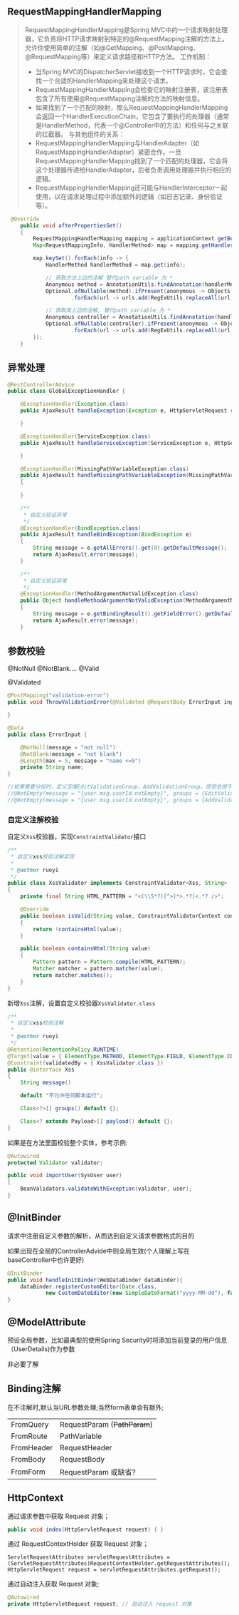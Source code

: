 ## RequestMappingHandlerMapping

>RequestMappingHandlerMapping是Spring MVC中的一个请求映射处理器，它负责将HTTP请求映射到特定的@RequestMapping注解的方法上。允许你使用简单的注解（如@GetMapping、@PostMapping、@RequestMapping等）来定义请求路径和HTTP方法。
>工作机制：
>* 当Spring MVC的DispatcherServlet接收到一个HTTP请求时，它会查找一个合适的HandlerMapping来处理这个请求。
>* RequestMappingHandlerMapping会检查它的映射注册表，该注册表包含了所有使用@RequestMapping注解的方法的映射信息。
>* 如果找到了一个匹配的映射，那么RequestMappingHandlerMapping会返回一个HandlerExecutionChain，它包含了要执行的处理器（通常是HandlerMethod，代表一个@Controller中的方法）和任何与之关联的拦截器。
>与其他组件的关系：
>* RequestMappingHandlerMapping与HandlerAdapter（如RequestMappingHandlerAdapter）紧密合作。一旦RequestMappingHandlerMapping找到了一个匹配的处理器，它会将这个处理器传递给HandlerAdapter，后者负责调用处理器并执行相应的逻辑。
>* RequestMappingHandlerMapping还可能与HandlerInterceptor一起使用，以在请求处理过程中添加额外的逻辑（如日志记录、身份验证等）。
>

```java
 @Override
    public void afterPropertiesSet()
    {
        RequestMappingHandlerMapping mapping = applicationContext.getBean(RequestMappingHandlerMapping.class);
        Map<RequestMappingInfo, HandlerMethod> map = mapping.getHandlerMethods();

        map.keySet().forEach(info -> {
            HandlerMethod handlerMethod = map.get(info);

            // 获取方法上边的注解 替代path variable 为 *
            Anonymous method = AnnotationUtils.findAnnotation(handlerMethod.getMethod(), Anonymous.class);
            Optional.ofNullable(method).ifPresent(anonymous -> Objects.requireNonNull(info.getPatternsCondition().getPatterns())
                    .forEach(url -> urls.add(RegExUtils.replaceAll(url, PATTERN, ASTERISK))));

            // 获取类上边的注解, 替代path variable 为 *
            Anonymous controller = AnnotationUtils.findAnnotation(handlerMethod.getBeanType(), Anonymous.class);
            Optional.ofNullable(controller).ifPresent(anonymous -> Objects.requireNonNull(info.getPatternsCondition().getPatterns())
                    .forEach(url -> urls.add(RegExUtils.replaceAll(url, PATTERN, ASTERISK))));
        });
    }
```

## 异常处理

```java
@RestControllerAdvice
public class GlobalExceptionHandler {

    @ExceptionHandler(Exception.class)
    public AjaxResult handleException(Exception e, HttpServletRequest request) {

    }

    @ExceptionHandler(ServiceException.class)
    public AjaxResult handleServiceException(ServiceException e, HttpServletRequest request) {

    }

    @ExceptionHandler(MissingPathVariableException.class)
    public AjaxResult handleMissingPathVariableException(MissingPathVariableException e, HttpServletRequest request)
    {
        
    }

    /**
     * 自定义验证异常
     */
    @ExceptionHandler(BindException.class)
    public AjaxResult handleBindException(BindException e)
    {
        String message = e.getAllErrors().get(0).getDefaultMessage();
        return AjaxResult.error(message);
    }

    /**
     * 自定义验证异常
     */
    @ExceptionHandler(MethodArgumentNotValidException.class)
    public Object handleMethodArgumentNotValidException(MethodArgumentNotValidException e)
    {
        String message = e.getBindingResult().getFieldError().getDefaultMessage();
        return AjaxResult.error(message);
    }
```

## 参数校验

@NotNull @NotBlank....   @Valid

@Validated

```java
@PostMapping("validation-error")
public void ThrowValidationError(@Validated @RequestBody ErrorInput input) {

}

@Data
public class ErrorInput {

    @NotNull(message = "not null")
    @NotBlank(message = "not blank")
    @Length(max = 5, message = "name <=5")
    private String name;
}

//如果需要分组时，定义空类EditValidationGroup、AddValidationGroup，感觉会很不好用
//@NotEmpty(message = "{user.msg.userId.notEmpty}", groups = {EditValidationGroup.class}) 
//@NotEmpty(message = "{user.msg.userId.notEmpty}", groups = {AddValidationGroup.class}) 
```

### 自定义注解校验

自定义`Xss`校验器，实现`ConstraintValidator`接口

```java
/**
 * 自定义xss校验注解实现
 * 
 * @author ruoyi
 */
public class XssValidator implements ConstraintValidator<Xss, String>
{
    private final String HTML_PATTERN = "<(\\S*?)[^>]*>.*?|<.*? />";

    @Override
    public boolean isValid(String value, ConstraintValidatorContext constraintValidatorContext)
    {
        return !containsHtml(value);
    }

    public boolean containsHtml(String value)
    {
        Pattern pattern = Pattern.compile(HTML_PATTERN);
        Matcher matcher = pattern.matcher(value);
        return matcher.matches();
    }
}
```

新增`Xss`注解，设置自定义校验器`XssValidator.class`

```java
/**
 * 自定义xss校验注解
 * 
 * @author ruoyi
 */
@Retention(RetentionPolicy.RUNTIME)
@Target(value = { ElementType.METHOD, ElementType.FIELD, ElementType.CONSTRUCTOR, ElementType.PARAMETER })
@Constraint(validatedBy = { XssValidator.class })
public @interface Xss
{
    String message()

    default "不允许任何脚本运行";

    Class<?>[] groups() default {};

    Class<? extends Payload>[] payload() default {};
}
```

如果是在方法里面校验整个实体，参考示例:

```java
@Autowired
protected Validator validator;

public void importUser(SysUser user)
{
    BeanValidators.validateWithException(validator, user);
}
```

## @InitBinder

请求中注册自定义参数的解析，从而达到自定义请求参数格式的目的

如果出现在全局的ControllerAdvide中则全局生效(个人理解上写在baseController中也许更好)

```java
@InitBinder
public void handleInitBinder(WebDataBinder dataBinder){
    dataBinder.registerCustomEditor(Date.class,
            new CustomDateEditor(new SimpleDateFormat("yyyy-MM-dd"), false));
}
```

## @ModelAttribute

预设全局参数，比如最典型的使用Spring Security时将添加当前登录的用户信息（UserDetails)作为参数

非必要了解

## Binding注解

在不注解时,默认当URL参数处理;当然form表单会有额外;

|            |                              |
| ---------- | ---------------------------- |
| FromQuery  | RequestParam (~~PathParam~~) |
| FromRoute  | PathVariable                 |
| FromHeader | RequestHeader                |
| FromBody   | RequestBody                  |
| FromForm   | RequestParam 或缺省?         |

## HttpContext

通过请求参数中获取 Request 对象；  

```java
public void index(HttpServletRequest request) { }
```



通过 RequestContextHolder 获取 Request 对象；

	ServletRequestAttributes servletRequestAttributes = (ServletRequestAttributes)RequestContextHolder.getRequestAttributes();
	HttpServletRequest request = servletRequestAttributes.getRequest();



通过自动注入获取 Request 对象;

```java
@Autowired
private HttpServletRequest request; // 自动注入 request 对象
```

